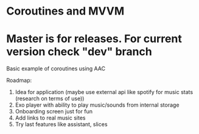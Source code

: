 # Coroutines and MVVM 

# Master is for releases. For current version check "dev" branch

Basic example of coroutines using AAC

Roadmap:
1. Idea for application (maybe use external api like spotify for music stats (research on terms of use))
2. Exo player with ability to play music/sounds from internal storage
3. Onboarding screen just for fun
4. Add links to real music sites
5. Try last features like assistant, slices
